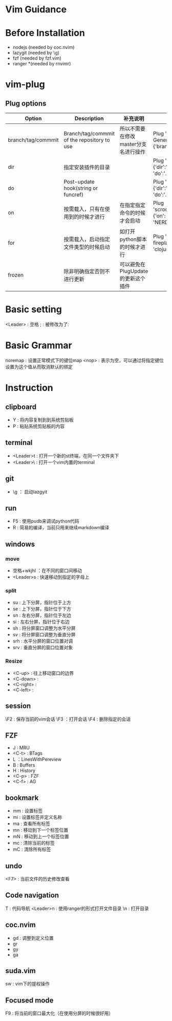 # Vim Guidance
# Before Installation
- nodejs (needed by coc.nvim)
- lazygit (needed by \\g)
- fzf (needed by fzf.vim)
- ranger *(needed by rnvimr)

# vim-plug
## Plug options
|Option|Description|补充说明|例子|
|----|----|----|----|
|branch/tag/commmit|Branch/tag/commmit of the repository to use|所以不需要在修改master分支名进行操作|Plug 'rdnetto/YCM-Generator', {'branch':'stable'}|
|dir|指定安装插件的目录||Plug 'junegunn/fzf', {'dir':'~/.fzf', 'do':'./install --all'}|
|do|Post-update hook(string or funcref)||Plug 'junegunn/fzf', {'dir':'~/.fzf', 'do':'./install --all'}|
|on|按需载入，只有在使用到的时候才进行|在指定指定命令的时候才会启动|Plug 'scrooloose/nerdtree', {'on': 'NERDTreeToggle'}|
|for|按需载入，启动指定文件类型的时候启动|如打开python脚本的时候才进行|Plug 'tpope/vim-fireplace', {'for': 'clojure'}|
|frozen|除非明确指定否则不进行更新|可以避免在PlugUpdate的更新这个插件||

# Basic setting
\<Leader\> : 空格
; : 被修改为了:

# Basic Grammar
noremap : 设置正常模式下的键位map
\<nop\> : 表示为空，可以通过将指定键位设置为这个值从而取消默认的绑定

# Instruction
## clipboard
- Y : 将内容复制到到系统剪贴板
- P : 粘贴系统剪贴板的内容

## terminal
- \<Leader\>t : 打开一个新的st终端，在同一个文件夹下
- \<Leader\>\\ : 打开一个vim内置的terminal

## git
- \\g ： 启动lazgyit

## run
- F5 : 使用pudb来调试python代码
- R  : 简易的编译，当前只用来继续markdown编译

## windows
### move
- 空格+wkjhl ：在不同的窗口间移动
- \<Leader\>s : 快速移动到指定的字母上
### split
- su : 上下分屏，指针位于上方 
- se : 上下分屏，指针位于下方
- sn : 左右分屏，指针位于左边
- si : 左右分屏，指针位于右边
- sh : 将分屏窗口调整为水平分屏
- sv : 将分屏窗口调整为垂直分屏
- srh : 水平分屏的窗口位置对调
- srv : 垂直分屏的窗口位置对象
### Resize
- \<C-up\> : 往上移动窗口的边界
- \<C-down\> :
- \<C-right\> : 
- \<C-left\> :

## session
\\F2 : 保存当前的vim会话
\\F3 ：打开会话
\\F4 : 删除指定的会话

## FZF
- J       : MRU 
- \<C-t\>       : BTags
- L       ：LinesWithPereview
- B       : Buffers
- H       : History
- \<C-p\> : FZF 
- \<C-f\> : AG

## bookmark
- mm : 设置标签
- mi : 设置标签并定义名称
- ma : 查看所有标签
- mn : 移动到下一个标签位置
- mN : 移动到上一个标签位置
- mc : 清除当前的标签
- mC : 清除所有标签

## undo
\<F7\> : 当前文件的历史修改查看

## Code navigation
T : 代码导航
\<Leader\>n : 使用ranger的形式打开文件目录
\\n : 打开目录


## coc.nvim
- gd : 调整到定义位置
- gr
- gy
- ga

## suda.vim
sw : vim下的提权操作

## Focused mode
F9 : 将当前的窗口最大化（在使用分屏的时候很好用）
